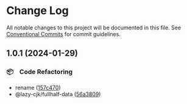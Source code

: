 # Change Log

All notable changes to this project will be documented in this file.
See [Conventional Commits](https://conventionalcommits.org) for commit guidelines.

## 1.0.1 (2024-01-29)



### 📦　Code Refactoring

* rename ([157c470](https://github.com/bluelovers/ws-string/commit/157c4705df3555f7cfdaa777c0853885684788a7))
* @lazy-cjk/fullhalf-data ([56a3809](https://github.com/bluelovers/ws-string/commit/56a3809fad657c1fe6806a43e68a71ce65c6d93e))
